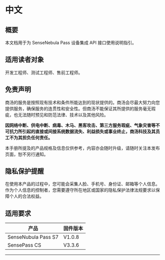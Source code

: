 # 中文

## 概要

本文档用于为 SenseNebula Pass 设备集成 API 接口使用说明指引。

## 适用读者对象

开发工程师、测试工程师、售前工程师。

## 免责声明

商汤的服务是按照现有技术和条件所能达到的现状提供的。商汤会尽最大努力向您提供服务，确保服务的连贯性和安全性。但商汤不能保证其所提供的服务毫无瑕疵，也无法随时预见和防范法律、技术以及其他风险。

**因网络中断、供电中断、病毒、木马、黑客攻击、第三方服务瑕疵、气象灾害等不可抗力所引起的直接或间接系统数据流失、利益损失或事业终止，商汤科技及其员工不为其担负任何责任。**

本手册所提及的产品规格及信息仅供参考，内容亦会随时升级，请随时关注本发布页面，恕不另行通知。

## 隐私保护提醒

在使用本产品的过程中，您可能会采集人脸、手机号、身份证、邮箱等个人信息。作为个人信息的控制者，您需要遵守所在地区或国家的隐私保护法律法规要求以保障个人的合法权益。

## 适用要求

| 产品 | 固件版本 |
| --- |  --- |
| SenseNubula Pass S7 | V1.0.8 |
| SensePass CS | V3.3.6 |

---
